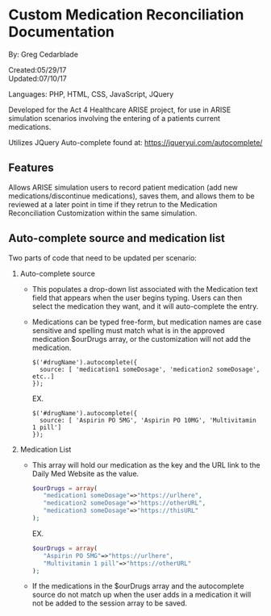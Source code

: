 # Custom Medication Reconciliation Documentation

By: Greg Cedarblade 

Created:05/29/17  
Updated:07/10/17

Languages: PHP, HTML, CSS, JavaScript, JQuery

Developed for the Act 4 Healthcare ARISE project, for use in ARISE simulation scenarios involving the entering of a patients current medications.

Utilizes JQuery Auto-complete found at: https://jqueryui.com/autocomplete/

## Features

Allows ARISE simulation users to record patient medication (add new medications/discontinue medications), saves them, and allows them to be reviewed at a later point in time if they retrun to the Medication Reconciliation Customization within the same simulation.

## Auto-complete source and medication list

Two parts of code that need to be updated per scenario:

1. Auto-complete source

   * This populates a drop-down list associated with the Medication text field that appears when the user begins typing. Users can then select the medication they want, and it will auto-complete the entry.

   * Medications can be typed free-form, but medication names are case sensitive and spelling must match what is in the approved medication $ourDrugs array, or the customization will not add the medication.
   
      ```jquery
      $('#drugName').autocomplete({
        source: [ 'medication1 someDosage', 'medication2 someDosage', etc..]
      });
      ```

      EX.

      ```jquery
      $('#drugName').autocomplete({
        source: [ 'Aspirin PO 5MG', 'Aspirin PO 10MG', 'Multivitamin 1 pill']
      });
      ```
  
2. Medication List

   * This array will hold our medication as the key and the URL link to the Daily Med Website as the value.
     ```php
     $ourDrugs = array(
        "medication1 someDosage"=>"https://urlhere",
        "medication2 someDosage"=>"https://otherURL",
        "medication3 someDosage"=>"https://thisURL"
     );
     ```

     EX.
     
     ```php
     $ourDrugs = array(
        "Aspirin PO 5MG"=>"https://urlhere",
        "Multivitamin 1 pill"=>"https://otherURL"
     );
     ```

   * If the medications in the $ourDrugs array and the autocomplete source do not match up when the user adds in a medication it will not be added to the session array to be saved. 
